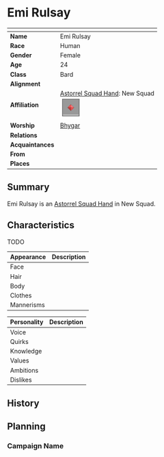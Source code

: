 # Emi Rulsay

| []() | |
| --- | --- |
| **Name** | Emi Rulsay |
| **Race** | Human |
| **Gender** | Female |
| **Age** | 24 |
| **Class** | Bard |
| **Alignment** | |
| **Affiliation** | [Astorrel Squad Hand](../civilisations/kingdom-of-astor/organisations/astorrel/ranks/2-squad-hand.md): New Squad<br /><img src="../../images/ranks/astorrel-2-squad-hand.png" height="50" /> |
| **Worship** | [Bhygar](../gods/gods/bhygar.md) |
| **Relations** | |
| **Acquaintances** | |
| **From** | |
| **Places** | |

## Summary

Emi Rulsay is an [Astorrel Squad Hand](../civilisations/kingdom-of-astor/organisations/astorrel/ranks/2-squad-hand.md) in New Squad.

## Characteristics

TODO

| Appearance | Description |
| --- | --- |
| Face | |
| Hair | |
| Body | |
| Clothes | |
| Mannerisms | |

| Personality | Description |
| --- | --- |
| Voice | |
| Quirks | |
| Knowledge | |
| Values | |
| Ambitions | |
| Dislikes | |

## History

## Planning

### Campaign Name
